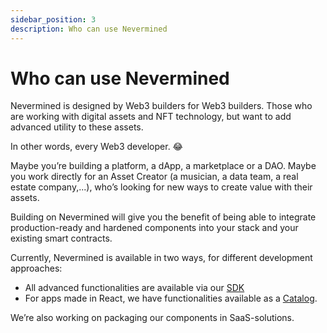 ```yaml
---
sidebar_position: 3
description: Who can use Nevermined
---
```


# Who can use Nevermined

Nevermined is designed by Web3 builders for Web3 builders. Those who are working with digital assets and NFT technology, but want to add advanced utility to these assets.

In other words, every Web3 developer. 😂

Maybe you’re building a platform, a dApp, a marketplace or a DAO.
Maybe you work directly for an Asset Creator (a musician, a data team, a real estate company,...), who’s looking for new ways to create value with their assets.

Building on Nevermined will give you the benefit of being able to integrate production-ready and hardened components into your stack and your existing smart contracts.

Currently, Nevermined is available in two ways, for different development approaches:

- All advanced functionalities are available via our [SDK](https://docs.nevermined.io/docs/nevermined-sdk/getting-started/ 'SDK')
- For apps made in React, we have functionalities available as a [Catalog](https://docs.nevermined.io/docs/catalog/intro/ 'Catalog').

We’re also working on packaging our components in SaaS-solutions.
